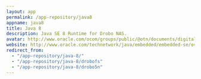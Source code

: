 ```yaml
---
layout: app
permalink: /app-repository/java8
appname: java8
title: Java 8
description: Java SE 8 Runtime for Drobo NAS.
avatar: http://www.oracle.com/ocom/groups/public/@otn/documents/digitalasset/303142.png
website: http://www.oracle.com/technetwork/java/embedded/embedded-se/overview/index.html
redirect_from:
  - "/app-repository/java-8/"
  - "/app-repository/java-8/drobofs"
  - "/app-repository/java-8/drobo5n"
---
```


